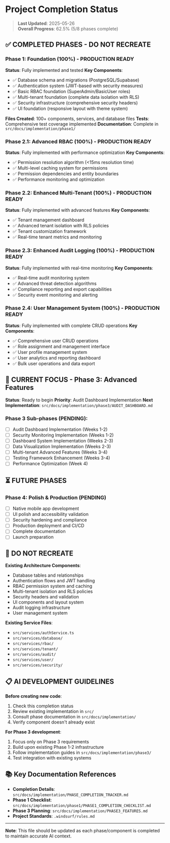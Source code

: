 # Project Completion Status

> **Last Updated**: 2025-05-26  
> **Overall Progress**: 62.5% (5/8 phases complete)

## ✅ COMPLETED PHASES - DO NOT RECREATE

### Phase 1: Foundation (100%) - PRODUCTION READY
**Status**: Fully implemented and tested
**Key Components**:
- ✅ Database schema and migrations (PostgreSQL/Supabase)
- ✅ Authentication system (JWT-based with security measures)
- ✅ Basic RBAC foundation (SuperAdmin/BasicUser roles)
- ✅ Multi-tenant foundation (complete data isolation with RLS)
- ✅ Security infrastructure (comprehensive security headers)
- ✅ UI foundation (responsive layout with theme system)

**Files Created**: 100+ components, services, and database files
**Tests**: Comprehensive test coverage implemented
**Documentation**: Complete in `src/docs/implementation/phase1/`

### Phase 2.1: Advanced RBAC (100%) - PRODUCTION READY
**Status**: Fully implemented with performance optimization
**Key Components**:
- ✅ Permission resolution algorithm (<15ms resolution time)
- ✅ Multi-level caching system for permissions
- ✅ Permission dependencies and entity boundaries
- ✅ Performance monitoring and optimization

### Phase 2.2: Enhanced Multi-Tenant (100%) - PRODUCTION READY
**Status**: Fully implemented with advanced features
**Key Components**:
- ✅ Tenant management dashboard
- ✅ Advanced tenant isolation with RLS policies
- ✅ Tenant customization framework
- ✅ Real-time tenant metrics and monitoring

### Phase 2.3: Enhanced Audit Logging (100%) - PRODUCTION READY
**Status**: Fully implemented with real-time monitoring
**Key Components**:
- ✅ Real-time audit monitoring system
- ✅ Advanced threat detection algorithms
- ✅ Compliance reporting and export capabilities
- ✅ Security event monitoring and alerting

### Phase 2.4: User Management System (100%) - PRODUCTION READY
**Status**: Fully implemented with complete CRUD operations
**Key Components**:
- ✅ Comprehensive user CRUD operations
- ✅ Role assignment and management interface
- ✅ User profile management system
- ✅ User analytics and reporting dashboard
- ✅ Bulk user operations and data export

## 🎯 CURRENT FOCUS - Phase 3: Advanced Features

**Status**: Ready to begin
**Priority**: Audit Dashboard Implementation
**Next Implementation**: `src/docs/implementation/phase3/AUDIT_DASHBOARD.md`

### Phase 3 Sub-phases (PENDING):
- [ ] Audit Dashboard Implementation (Weeks 1-2)
- [ ] Security Monitoring Implementation (Weeks 1-2)
- [ ] Dashboard System Implementation (Weeks 2-3)
- [ ] Data Visualization Implementation (Weeks 2-3)
- [ ] Multi-tenant Advanced Features (Weeks 3-4)
- [ ] Testing Framework Enhancement (Weeks 3-4)
- [ ] Performance Optimization (Week 4)

## ⏳ FUTURE PHASES

### Phase 4: Polish & Production (PENDING)
- [ ] Native mobile app development
- [ ] UI polish and accessibility validation
- [ ] Security hardening and compliance
- [ ] Production deployment and CI/CD
- [ ] Complete documentation
- [ ] Launch preparation

## 🚫 DO NOT RECREATE

**Existing Architecture Components**:
- Database tables and relationships
- Authentication flows and JWT handling
- RBAC permission system and caching
- Multi-tenant isolation and RLS policies
- Security headers and validation
- UI components and layout system
- Audit logging infrastructure
- User management system

**Existing Service Files**:
- `src/services/authService.ts`
- `src/services/database/`
- `src/services/rbac/`
- `src/services/tenant/`
- `src/services/audit/`
- `src/services/user/`
- `src/services/security/`

## 📋 AI DEVELOPMENT GUIDELINES

**Before creating new code**:
1. Check this completion status
2. Review existing implementation in `src/`
3. Consult phase documentation in `src/docs/implementation/`
4. Verify component doesn't already exist

**For Phase 3 development**:
1. Focus only on Phase 3 requirements
2. Build upon existing Phase 1-2 infrastructure
3. Follow implementation guides in `src/docs/implementation/phase3/`
4. Test integration with existing systems

## 📚 Key Documentation References

- **Completion Details**: `src/docs/implementation/PHASE_COMPLETION_TRACKER.md`
- **Phase 1 Checklist**: `src/docs/implementation/phase1/PHASE1_COMPLETION_CHECKLIST.md`
- **Phase 3 Planning**: `src/docs/implementation/PHASE3_FEATURES.md`
- **Project Standards**: `.windsurf/rules.md`

---
**Note**: This file should be updated as each phase/component is completed to maintain accurate AI context.
